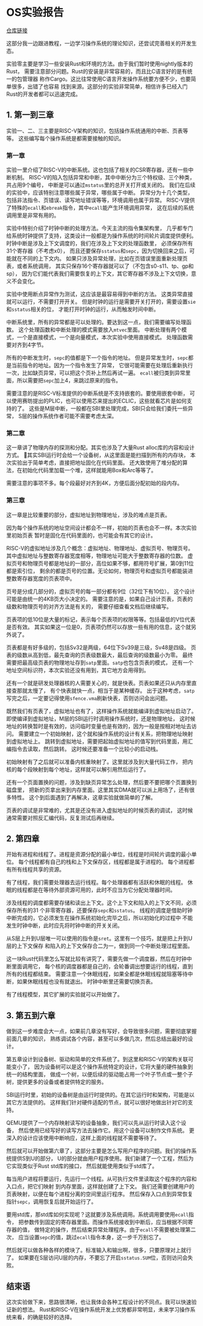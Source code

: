 # OS实验报告

[仓库链接](https://github.com/luojia65/spicy-os)

这部分我一边跟进教程，一边学习操作系统的理论知识，还尝试完善相关的开发生态。

实验零主要是学习一些安装Rust和环境的方法。由于我们暂时使用nightly版本的Rust，
需要注意部分问题。Rust的安装是非常容易的，而且比C语言好的是有统一的包管理器
称作Cargo。这比往常使用C语言开发操作系统要方便不少，也要简单很多，出错了也容易
找到来源。这部分的实验非常简单，相信许多已经入门Rust的开发者都可以迅速完成。

## 1. 第一到三章

实验一、二、三主要是RISC-V架构的知识，包括操作系统通用的中断、页表等等。
这些编写每个操作系统是都需要接触的知识。

### 第一章

实验一里介绍了RISC-V的中断系统。这也包括了相关的CSR寄存器，还有一些中断机制。
RISC-V的陷入包括异常和中断，其中中断分为三个特权级、三个种类，共占用9个编号，
中断是可以通过`mstatus`里的总开关打开或关闭的。
我们在后续的实验中，应该特别注意哪些属于异常，哪些属于中断。
异常分为十几个类型，包括非法指令、页错误、读写地址错误等等，环境调用也属于异常。
RISC-V提供了特殊的`ecall`和`ebreak`指令，其中`ecall`能产生环境调用异常，
这在后续的系统调用里是非常有用的。

实验中特别介绍了时钟中断的处理方法。今天主流的指令集架构里，
几乎都专门给系统时钟提供了支持，这类设计一般都是为操作系统的时间轮片调度提供便利。
时钟中断是涉及上下文调度的，我们在涉及上下文的处理函数里，
必须保存所有31个寄存器（不考虑x0），
而且还要保存`sstatus`和`sepc`，因为切换回来之后，可能就在不同的上下文内。
如果只涉及异常处理，比如在页错误里面重新处理页表，或者系统调用，
其实只保存16个寄存器就可以了（不包含s0-s11、tp、gp和sp），
因为它们能代表我们需要恢复的上下文，其它寄存器不涉及上下文切换，意义不会变化。

实验中使用断点异常作为测试，这应该是最容易得到中断的方法。
这类异常直接就可以运行，不需要打开开关。
但是时钟的运行是需要开关打开的，需要设置`sie`和`sstatus`相关的位，
才能打开时钟的运行，从而触发时间中断。

中断系统里，所有的异常都是可以处理的。要达到这一点，我们需要编写处理函数。
这个处理函数和中断处理的模式需要放入`mtvec`里面。
中断处理有两个模式，一个是直接模式，一个是向量模式，本次实验中使用直接模式。
处理函数需要对齐到4字节。

所有的中断发生时，`sepc`的值都是下一个指令的地址。
但是异常发生时，`sepc`都是当前指令的地址。因为一个指令发生了异常，
它很可能需要在处理后重新执行一次，比如缺页异常，可以把这个页补上然后再试一遍。
`ecall`被归类到异常里面，所以需要把`sepc`加上4，来跳过原来的指令。

需要注意的是RISC-V标准提供的中断系统是不支持嵌套的。要使用嵌套中断，
可以使用赛昉提出的PLIC，也可以使用芯来提出的ECLIC，这些就看芯片是如何支持的了。
这些是M层中断，一般都在SBI里处理完成，SBI只会给我们委托一些异常，
S层的操作系统作者可能不需要考虑太深。

### 第二章

这一章讲了物理内存的探测和分配。其实也涉及了大量Rust alloc库的内容和设计方式。
其实SBI运行时会给一个设备树，从这里面是能扫描到所有的内存块，
本次实验出于简单考虑，直接把地址固化在代码里面。
还大致使用了堆分配的算法，在初始化代码里加载一个堆，这样就能用Box和Arc等等了。

需要注意的事项不多。每个段最好对齐到4K，方便后面分配初始的段内存。

### 第三章

这一章是比较重要的部分，虚拟地址到物理地址，涉及的难点是页表。

因为每个操作系统的地址空间设计都会不一样，初始的页表也会不一样。本次实验里初始页表
暂时是固化在代码里面的，也可能会有其它的设计。

RISC-V的虚拟地址涉及几个概念：虚拟地址、物理地址、虚拟页号、物理页号。
其中虚拟地址与整数寄存器宽度相等，物理地址可能大于整数寄存器的位数。
虚拟页号和物理页号都是地址的一部分，高位如果不够，都用符号扩展，第0到11位都是索引位，
剩余的都是页号的位置。无论如何，物理页号和虚拟页号都能装进整数寄存器宽度的页表项中。

页号是分成几部分的，虚拟页号的每一部分都有9位（32位下有10位）。
这个设计可能是由统一的4KB页大小决定的。
需要注意的是，如果自己设计页表，页表的级数和物理页号的对齐方法是有关的，
需要仔细查看文档后继续编写。

页表项的低10位是大量的标记，表示每个页表项的权限等等。包括最低的V位代表是否有效。
其实如果这一位是0，页表项仍然可以存放一些有用的信息，这个就另外说了。

页表都是有好多级的，包括Sv32是两级，64位下Sv39是三级，Sv48是四级。
页表的级数从高到低，最先查询的页表级数最大，最后查询的级数最小为零。
最终需要把最高级页表的物理地址存到`satp`里面。`satp`也包含页表的模式，
还有一个地址空间标识符，本次实验还没有用到，其它地方会用得到。

还有一个就是研发处理器核的人需要关心的，就是快表。页表如果还只从内存里直接查那就太慢了，
有个快表就快一点，相当于是某种缓存。
出于这种考虑，`satp`写完之后，一定要记得使用`sfence.vma`刷新快表，否则访问会出问题。

既然我们有页表了，虚拟地址也有了，这样操作系统就能编译到虚拟地址启动了。
即使编译到虚拟地址，M层的SBI运行时调用操作系统时，还是物理地址，
这时候地址的转换暂时是有效的，访问临时变量也是有效的，因为一般是按相对地址去访问。
需要建立一个初始映射，这个就和操作系统的设计有关系，把物理地址映射到虚拟地址上。
跳转到虚拟地址，需要把起始虚拟地址的值写到代码里面，用汇编指令去读取，然后跳转。
这时候还要准备一个比较小的启动栈。

初始映射有了之后就可以准备内核重映射了。这里就涉及到大量代码工作，
把内核的每个段映射到每个地址，这样就可以解引用然后运行了。

还有一个页面置换的问题，涉及到缺页异常怎么处理，然后要不要把哪个页置换到磁盘里，
把新的页拿出来到内存里面。这里其实DMA就可以派上用场了，还有很多特性。
这个到后面遇到了再解决，这章实验就做简单的了解。

页表的调试是非常难的，尤其是还没有进入虚拟地址的时候页表的调试，
这时候通常需要对照反汇编代码，反复测试后再继续。

## 2. 第四章

开始有进程和线程了。进程是资源分配的最小单位，线程是时间轮片调度的最小单位。
每个线程都有自己的栈和上下文保存区，线程都是属于进程的。
每个进程都有所有线程共享的资源。

有了线程，我们需要处理器去运行线程。每个处理器都有活跃和休眠的线程。
休眠的线程都是在等待外部资源可用的，此时不应当为它分配处理器时间。

涉及线程的调度都需要存储和读出上下文。这个上下文和陷入的上下文不同，必须保存所有的31
个非零寄存器，还要保存`sepc`和`sstatus`。
线程的调度是借助时钟中断完成的，它必须发生在操作系统初始化完毕之后，所以初始化的过程中
不能发生时钟中断，此时应先将时钟中断的开关关闭。

从S层上升到U层唯一可以使用的指令是`sret`。这里有一个技巧，就是把上升到U层的上下文保存
和陷入的上下文保存合二为一，做到同一个中断处理过程里面。

这一块Rust代码里怎么写就比较有讲究了，需要先做一个调度器，然后在时钟中断里面调用它，
每个核的调度器都是自己的，会轮番调出想要运行的线程，直到所有的线程都结束。
需要注意一个休眠线程，如果全都是休眠线程就阻塞等待中断，如果休眠线程也没有就退出。
时钟中断里还需要切换页表。

有了线程模型，其它扩展的实验就可以开始做了。

## 3. 第五到六章

做到这一步难度会大一点，如果前几章没有写好，会导致很多问题，需要彻底掌握前面几章的知识，
熟练调试各个内容，甚至可以多做几次，然后总结出最好的设计。

第五章设计到设备树、驱动和简单的文件系统了。到这里和RISC-V的架构关联可能变小了，
因为设备树可以是这个操作系统特定的设计，它将大量的硬件抽象到统一的结构里面，
做成一个树，以便后续的驱动能占用一个叶子节点或一整个子树，提供更多的设备或者提供特定的服务。

SBI运行时里，初始的设备树是由运行时提供的。在其它运行时和架构，可能是以其它方法提供的。
这样我们针对硬件适配的节点，就可以很好地做出针对它的支持。

QEMU提供了一个内存映射读写的设备抽象，我们可以先从运行时读入这个设备，
然后使用已经写好的读写方法去操作它。用这个设备可以制作文件系统。
更深入的设计应该使用中断响应，这样上面的线程就不需要等待了。

然后就可以开始做第六章了，这部分主要是怎么写用户程序的问题。我们的操作系统提供S到U的部分，
U的部分就由用户程序使用。我们新建了一个工程，然后为它实现类似于Rust std库的接口，
然后就能使用类似于std库了。

每当用户进程将要运行，先运行一个线程。从可执行文件里读取这个程序的内容和入口点，把它们映射
到内存里面，这样就创建了上下文。
我们还需要创建用户的页表映射，以便在每个进程分离的空间里运行程序。
然后保存入口点到异常恢复指针`sepc`，调用恢复后就开始运行了。

要用std库，那std库如何实现呢？这就要涉及系统调用。系统调用要使用`ecall`指令，
把参数传到固定的寄存器里面。而操作系统接收到中断后，应当根据不同寄存器的值，
做特定的操作，然后结束异常处理程序。由于`ecall`不需要被处理第二次，
应当设置`sepc`的值，跳过`ecall`指令本身，这一步千万别忘了。

然后就可以做各种各样的模块了。标准输入和输出啊，很多，只要原理对上就行了。
如果要在S层访问U层的内存，不要忘了开启`sstatus.SUM`位，否则访问会失败。

## 结束语

这次实验做下来，思路很清晰，也让我体会各种工程设计的不同点。我可以快速验证新的想法。
Rust和RISC-V在操作系统开发上优势都非常明显，未来学习操作系统来看，的确是较好的选择。
